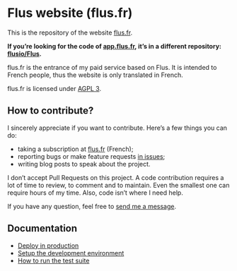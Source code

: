 # Flus website (flus.fr)

This is the repository of the website [flus.fr](https://flus.fr).

**If you’re looking for the code of [app.flus.fr](https://app.flus.fr), it’s in a
different repository: [flusio/Flus](https://github.com/flusio/Flus).**

flus.fr is the entrance of my paid service based on Flus.
It is intended to French people, thus the website is only translated in French.

flus.fr is licensed under [AGPL 3](https://github.com/flusio/flus.fr/blob/main/LICENSE.txt).

## How to contribute?

I sincerely appreciate if you want to contribute.
Here’s a few things you can do:

- taking a subscription at [flus.fr](https://flus.fr) (French);
- reporting bugs or make feature requests [in issues](https://github.com/flusio/flus.fr/issues);
- writing blog posts to speak about the project.

I don’t accept Pull Requests on this project.
A code contribution requires a lot of time to review, to comment and to maintain.
Even the smallest one can require hours of my time.
Also, code isn’t where I need help.

If you have any question, feel free to [send me a message](https://flus.fr/contact).

## Documentation

- [Deploy in production](/docs/production.md)
- [Setup the development environment](/docs/development.md)
- [How to run the test suite](/docs/tests.md)
